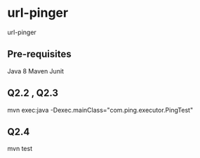 # url-pinger
url-pinger

## Pre-requisites

Java 8
Maven
Junit

## Q2.2 , Q2.3

mvn exec:java -Dexec.mainClass="com.ping.executor.PingTest"

## Q2.4

mvn test

